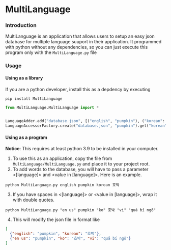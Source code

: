 # MultiLanguage

### Introduction
MultiLanguage is an application that allows users to setup an easy json database for multiple language suuport in their application. It programmed with python without any dependencies, 
so you can just execute this program only with the `MultiLanguage.py` file

### Usage
#### Using as a library
If you are a python developer, install this as a depdency by executing
```shell
pip install MultiLanguage
```
```python
from MultiLanguage.MultiLanguage import *


LanguageAdder.add("database.json", [("english", "pumpkin"), ("korean": "호박")])
LanguageAccessorFactory.create("database.json", "pumpkin").get("korean") # 호박
```

#### Using as a program
**Notice**: This requires at least python 3.9 to be installed in your computer.

1. To use this as an application, copy the file from `MultiLanguage/MultiLanguage.py` and place it to your project root.
2. To add words to the database, you will have to pass a parameter <[language]> and <value in [language]>. Here is an example.
```shell
python MultiLanguage.py english pumpkin korean 호박
```
3. If you have spaces in <[language]> or <value in [language]>, wrap it with double quotes.
```shell
python MultiLanguage.py "en us" pumpkin "ko" 호박 "vi" "quả bí ngô"
```
4. This will modify the json file in format like
```json
[
  {"english": "pumpkin", "korean": "호박"},
  {"en us": "pumpkin", "ko": "호박", "vi": "quả bí ngô"}
]
```
